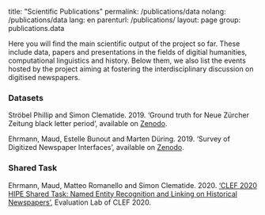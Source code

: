 title: "Scientific Publications"
permalink: /publications/data
nolang: /publications/data
lang: en
parenturl: /publications/
layout: page
group: publications.data

Here you will find the main scientific output of the project so far. These include data, papers and presentations in the fields of digitial humanities, computational linguistics and history. Below them, we also list the events hosted by the project aiming at fostering the interdisciplinary discussion on digitised newspapers.

### Datasets

Ströbel Phillip and Simon Clematide. 2019. ‘Ground truth for Neue Zürcher Zeitung black letter period’, available on [Zenodo](https://doi.org/10.5281/zenodo.3333627).

Ehrmann, Maud, Estelle Bunout and Marten Düring. 2019. ‘Survey of Digitized Newspaper Interfaces’, available on [Zenodo](https://doi.org/10.5281/zenodo.3369875).

### Shared Task

Ehrmann, Maud, Matteo Romanello and Simon Clematide. 2020. [‘CLEF 2020 HIPE Shared Task: Named Entity Recognition and Linking on Historical Newspapers’](https://impresso.github.io/CLEF-HIPE-2020/), Evaluation Lab of CLEF 2020.
